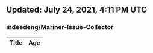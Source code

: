 ## Updated: July 24, 2021, 4:11 PM UTC


### indeedeng/Mariner-Issue-Collector
|**Title**|**Age**|
|:----|:----|